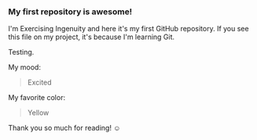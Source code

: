 ### My first repository is awesome!

I'm Exercising Ingenuity and here it's my first GitHub repository.
If you see this file on my project, it's because I'm learning Git.

Testing.

My mood:

> Excited

My favorite color:

> Yellow

Thank you so much for reading! ☺
